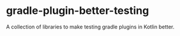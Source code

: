 # gradle-plugin-better-testing
A collection of libraries to make testing gradle plugins in Kotlin better.
